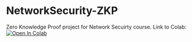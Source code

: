 # NetworkSecurity-ZKP
Zero Knowledge Proof project for Network Secuirty course.
Link to Colab: [![Open In Colab](https://colab.research.google.com/assets/colab-badge.svg)](https://colab.research.google.com/github/giu176/NetworkSecurity-ZKP/blob/main/ZKP.ipynb)
